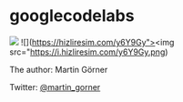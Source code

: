 # googlecodelabs


![](https://codelabs.developers.google.com/codelabs/keras-flowers-data/img/1dd39cb813f337e2.jpeg)
![](https://hizliresim.com/y6Y9Gy"><img src="https://i.hizliresim.com/y6Y9Gy.png)

The author: Martin Görner

Twitter: [@martin_gorner](https://twitter.com/martin_gorner)
